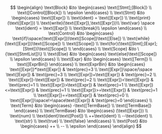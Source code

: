 $$
\begin{align}
    \text{Block} &\to
    \begin{cases}
        \text{[Stmt];[Block]} \\
        \text{[Control][Block]} \\
        \epsilon
    \end{cases} \\
    \text{Stmt} &\to
    \begin{cases}
        \text{[Expr]} \\
        \text{ident} = \text{[Expr]} \\
        \text{print}(\text{[Expr]}) \\
        \text{write}(\text{[Expr]},\text{[Expr]})\\
        \text{var} \space \text{ident} = \text{[Expr]} \\
        \text{break}\\
        \epsilon
    \end{cases} \\
    \text{Control} &\to
    \begin{cases}
        \text{if}\space(\text{[Expr]})\text{[Scope]}\text{[Else]} \\
        \text{while} (\text{[Expr]})\text{[Scope]} \\
        \text{[Scope]} \\
        \text{for}(\text{[Stmt];[Expr];[Stmt]})\text{[Scope]} \\
    \end{cases} \\
    \text{Scope} &\to \{\text{[StmtList]}\} \\
    \text{Else} &\to
    \begin{cases}
        \text{else}\text{[Scope]} \\
        \epsilon
    \end{cases} \\
    \text{Expr} &\to
    \begin{cases}
        \text{[Term]} \\
        \text{[ExprBin]}
    \end{cases} \\
    \text{ExprBin} &\to
    \begin{cases}
        \text{[Expr]}*\text{[Expr]} & \text{prec}=3 \\
        \text{[Expr]}\space/\space \text{[Expr]} & \text{prec}=3 \\
        \text{[Expr]}+\text{[Expr]} & \text{prec}=2 \\
        \text{[Expr]}-\text{[Expr]} & \text{prec}=2 \\
        \text{[Expr]}<\text{[Expr]} & \text{prec}=1 \\
        \text{[Expr]}>\text{[Expr]} & \text{prec}=1 \\
        \text{[Expr]}<=\text{[Expr]} & \text{prec}=1 \\
        \text{[Expr]}>=\text{[Expr]} & \text{prec}=1 \\
        \text{[Expr]}==\text{[Expr]} & \text{prec}=0 \\
        \text{[Expr]}\space!=\space\text{[Expr]} & \text{prec}=0
    \end{cases} \\
    \text{Term} &\to
    \begin{cases}
        -\text{[TermBase]} \\
        \text{[TermBase]}
    \end{cases} \\
    \text{TermBase} &\to
        \begin{cases}
        (\text{[Expr]}) \\
        \text{num} \\
        \text{ident}\text{[Post]} \\
        ++\text{ident} \\
        --\text{ident} \\
        \text{str} \\
        \text{true} \\
        \text{false}
    \end{cases} \\
    \text{Post} &\to
    \begin{cases}
        ++ \\
        -- \\
        \epsilon
    \end{cases}
\end{align}
$$
